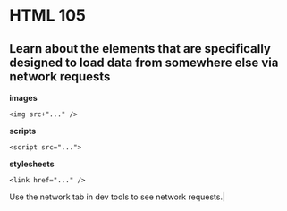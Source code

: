 # HTML 105
## Learn about the elements that are specifically designed to load data from somewhere else via network requests

**images**
```
<img src+"..." />
```


**scripts**
```
<script src="...">
```

**stylesheets**
```
<link href="..." />
```

Use the network tab in dev tools to see network requests.|